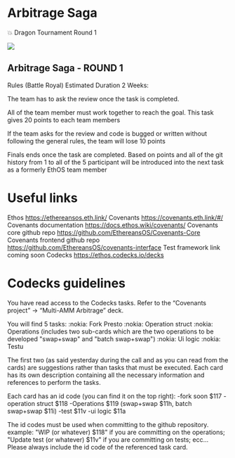 # Arbitrage Saga
💥 Dragon Tournament Round 1

<img src="https://external-content.duckduckgo.com/iu/?u=http%3A%2F%2Fpa1.narvii.com%2F6568%2F8faaaef7785d9412a9793965778c3e7246dfc44c_00.gif&f=1&nofb=1">

## Arbitrage Saga - ROUND 1
Rules (Battle Royal) Estimated Duration 2 Weeks:

The team has to ask the review once the task is completed.

All of the team member must work together to reach the goal. This task gives 20 points to each team members

If the team asks for the review and code is bugged or written without following the general rules, the team will lose 10 points

Finals ends once the task are completed.
Based on points and all of the git history from 1 to all of the 5 participant will be introduced into the next task as a formerly EthOS team member

# Useful links
Ethos https://ethereansos.eth.link/
Covenants https://covenants.eth.link/#/
Covenants documentation https://docs.ethos.wiki/covenants/
Covenants core github repo https://github.com/EthereansOS/Covenants-Core
Covenants frontend github repo https://github.com/EthereansOS/covenants-interface
Test framework link coming soon
Codecks https://ethos.codecks.io/decks

# Codecks guidelines
You have read access to the Codecks tasks. Refer to the “Covenants project” -> “Multi-AMM Arbitrage” deck. 

You will find 5 tasks:
:nokia: Fork Presto
:nokia: Operation struct
:nokia: Operations (includes two sub-cards which are the two operations to be developed "swap+swap" and "batch swap+swap")
:nokia: Ui logic 
:nokia: Testu

The first two (as said yesterday during the call and as you can read from the cards) are suggestions rather than tasks that must be executed. 
Each card has its own description containing all the necessary information and references to perform the tasks.


Each card has an id code (you can find it on the top right):
-fork soon $117
-operation struct $118
-Operations $119 (swap+swap $11h, batch swap+swap $11i)
-test $11v
-ui logic $11a

The id codes must be used when committing to the github repository.
example:
"WIP (or whatever) $118" if you are committing on the operations;
"Update test (or whatever) $11v" if you are committing on tests;
ecc...
Please always include the id code of the referenced task card.

